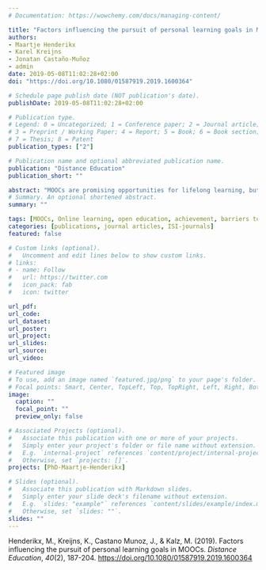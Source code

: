 ```yaml
---
# Documentation: https://wowchemy.com/docs/managing-content/

title: "Factors influencing the pursuit of personal learning goals in MOOCs"
authors:
- Maartje Henderikx
- Karel Kreijns
- Jonatan Castaño-Muñoz
- admin
date: 2019-05-08T11:02:28+02:00
doi: "https://doi.org/10.1080/01587919.2019.1600364"

# Schedule page publish date (NOT publication's date).
publishDate: 2019-05-08T11:02:28+02:00

# Publication type.
# Legend: 0 = Uncategorized; 1 = Conference paper; 2 = Journal article;
# 3 = Preprint / Working Paper; 4 = Report; 5 = Book; 6 = Book section;
# 7 = Thesis; 8 = Patent
publication_types: ["2"]

# Publication name and optional abbreviated publication name.
publication: "Distance Education"
publication_short: ""

abstract: "MOOCs are promising opportunities for lifelong learning, but as promising as these learning opportunities seem, many learners do not succeed in pursuing their personal learning goals. Barriers to learning are the main reason for not finishing the intended (parts of the) MOOCs. This study addressed the question whether the factors age, gender, educational level, and online learning experience affect barriers faced while learning in MOOCs. The results show that it is challenging to combine work and family life with lifelong (online) learning activities, especially for learners in their early adulthood and mid-life. However, more experience with online learning positively affects individuals’ ability to cope with these challenges. Also, learners with a lower educational level may experience a lack of knowledge or difficulties with the course content. These findings may serve as input to inform potentially vulnerable learners about these issues and support them in successfully achieving their personal learning goals."
# Summary. An optional shortened abstract.
summary: ""

tags: [MOOCs, Online learning, open education, achievement, barriers to learning]
categories: [publications, journal articles, ISI-journals]
featured: false

# Custom links (optional).
#   Uncomment and edit lines below to show custom links.
# links:
# - name: Follow
#   url: https://twitter.com
#   icon_pack: fab
#   icon: twitter

url_pdf:
url_code:
url_dataset:
url_poster:
url_project:
url_slides:
url_source:
url_video:

# Featured image
# To use, add an image named `featured.jpg/png` to your page's folder. 
# Focal points: Smart, Center, TopLeft, Top, TopRight, Left, Right, BottomLeft, Bottom, BottomRight.
image:
  caption: ""
  focal_point: ""
  preview_only: false

# Associated Projects (optional).
#   Associate this publication with one or more of your projects.
#   Simply enter your project's folder or file name without extension.
#   E.g. `internal-project` references `content/project/internal-project/index.md`.
#   Otherwise, set `projects: []`.
projects: [PhD-Maartje-Henderikx]

# Slides (optional).
#   Associate this publication with Markdown slides.
#   Simply enter your slide deck's filename without extension.
#   E.g. `slides: "example"` references `content/slides/example/index.md`.
#   Otherwise, set `slides: ""`.
slides: ""
---
```


Henderikx, M., Kreijns, K., Castano Munoz, J., & Kalz, M. (2019). Factors influencing the pursuit of personal learning goals in MOOCs. *Distance Education*, *40*(2), 187-204. https://doi.org/10.1080/01587919.2019.1600364
